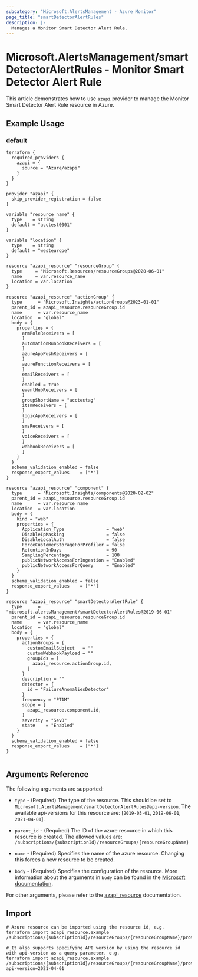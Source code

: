 ```yaml
---
subcategory: "Microsoft.AlertsManagement - Azure Monitor"
page_title: "smartDetectorAlertRules"
description: |-
  Manages a Monitor Smart Detector Alert Rule.
---
```


# Microsoft.AlertsManagement/smartDetectorAlertRules - Monitor Smart Detector Alert Rule

This article demonstrates how to use `azapi` provider to manage the Monitor Smart Detector Alert Rule resource in Azure.

## Example Usage

### default

```hcl
terraform {
  required_providers {
    azapi = {
      source = "Azure/azapi"
    }
  }
}

provider "azapi" {
  skip_provider_registration = false
}

variable "resource_name" {
  type    = string
  default = "acctest0001"
}

variable "location" {
  type    = string
  default = "westeurope"
}

resource "azapi_resource" "resourceGroup" {
  type     = "Microsoft.Resources/resourceGroups@2020-06-01"
  name     = var.resource_name
  location = var.location
}

resource "azapi_resource" "actionGroup" {
  type      = "Microsoft.Insights/actionGroups@2023-01-01"
  parent_id = azapi_resource.resourceGroup.id
  name      = var.resource_name
  location  = "global"
  body = {
    properties = {
      armRoleReceivers = [
      ]
      automationRunbookReceivers = [
      ]
      azureAppPushReceivers = [
      ]
      azureFunctionReceivers = [
      ]
      emailReceivers = [
      ]
      enabled = true
      eventHubReceivers = [
      ]
      groupShortName = "acctestag"
      itsmReceivers = [
      ]
      logicAppReceivers = [
      ]
      smsReceivers = [
      ]
      voiceReceivers = [
      ]
      webhookReceivers = [
      ]
    }
  }
  schema_validation_enabled = false
  response_export_values    = ["*"]
}

resource "azapi_resource" "component" {
  type      = "Microsoft.Insights/components@2020-02-02"
  parent_id = azapi_resource.resourceGroup.id
  name      = var.resource_name
  location  = var.location
  body = {
    kind = "web"
    properties = {
      Application_Type                = "web"
      DisableIpMasking                = false
      DisableLocalAuth                = false
      ForceCustomerStorageForProfiler = false
      RetentionInDays                 = 90
      SamplingPercentage              = 100
      publicNetworkAccessForIngestion = "Enabled"
      publicNetworkAccessForQuery     = "Enabled"
    }
  }
  schema_validation_enabled = false
  response_export_values    = ["*"]
}

resource "azapi_resource" "smartDetectorAlertRule" {
  type      = "microsoft.alertsManagement/smartDetectorAlertRules@2019-06-01"
  parent_id = azapi_resource.resourceGroup.id
  name      = var.resource_name
  location  = "global"
  body = {
    properties = {
      actionGroups = {
        customEmailSubject   = ""
        customWebhookPayload = ""
        groupIds = [
          azapi_resource.actionGroup.id,
        ]
      }
      description = ""
      detector = {
        id = "FailureAnomaliesDetector"
      }
      frequency = "PT1M"
      scope = [
        azapi_resource.component.id,
      ]
      severity = "Sev0"
      state    = "Enabled"
    }
  }
  schema_validation_enabled = false
  response_export_values    = ["*"]
}


```



## Arguments Reference

The following arguments are supported:

* `type` - (Required) The type of the resource. This should be set to `Microsoft.AlertsManagement/smartDetectorAlertRules@api-version`. The available api-versions for this resource are: [`2019-03-01`, `2019-06-01`, `2021-04-01`].

* `parent_id` - (Required) The ID of the azure resource in which this resource is created. The allowed values are:  
  `/subscriptions/{subscriptionId}/resourceGroups/{resourceGroupName}`

* `name` - (Required) Specifies the name of the azure resource. Changing this forces a new resource to be created.

* `body` - (Required) Specifies the configuration of the resource. More information about the arguments in `body` can be found in the [Microsoft documentation](https://learn.microsoft.com/en-us/azure/templates/Microsoft.AlertsManagement/smartDetectorAlertRules?pivots=deployment-language-terraform).

For other arguments, please refer to the [azapi_resource](https://registry.terraform.io/providers/Azure/azapi/latest/docs/resources/resource) documentation.

## Import

 ```shell
 # Azure resource can be imported using the resource id, e.g.
 terraform import azapi_resource.example /subscriptions/{subscriptionId}/resourceGroups/{resourceGroupName}/providers/Microsoft.AlertsManagement/smartDetectorAlertRules/{resourceName}
 
 # It also supports specifying API version by using the resource id with api-version as a query parameter, e.g.
 terraform import azapi_resource.example /subscriptions/{subscriptionId}/resourceGroups/{resourceGroupName}/providers/Microsoft.AlertsManagement/smartDetectorAlertRules/{resourceName}?api-version=2021-04-01
 ```
